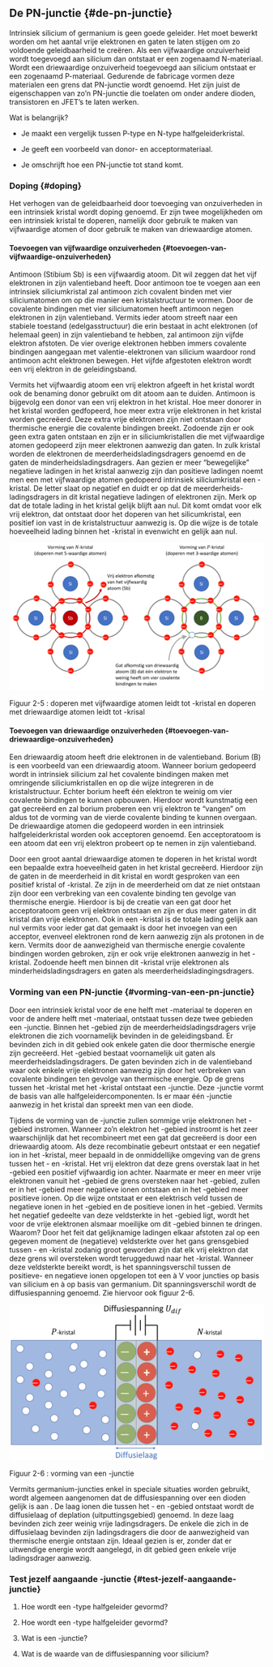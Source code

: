 ## De PN-junctie {#de-pn-junctie}

Intrinsiek silicium of germanium is geen goede geleider. Het moet bewerkt worden om het aantal vrije elektronen en gaten te laten stijgen om zo voldoende geleidbaarheid te creëren. Als een vijfwaardige onzuiverheid wordt toegevoegd aan silicium dan ontstaat er een zogenaamd N-materiaal. Wordt een driewaardige onzuiverheid toegevoegd aan silicium ontstaat er een zogenaamd P-materiaal. Gedurende de fabricage vormen deze materialen een grens dat PN-junctie wordt genoemd. Het zijn juist de eigenschappen van zo’n PN-junctie die toelaten om onder andere dioden, transistoren en JFET’s te laten werken.

Wat is belangrijk?

*   Je maakt een vergelijk tussen P-type en N-type halfgeleiderkristal.

*   Je geeft een voorbeeld van donor- en acceptormateriaal.

*   Je omschrijft hoe een PN-junctie tot stand komt.

### Doping {#doping}

Het verhogen van de geleidbaarheid door toevoeging van onzuiverheden in een intrinsiek kristal wordt doping genoemd. Er zijn twee mogelijkheden om een intrinsiek kristal te doperen, namelijk door gebruik te maken van vijfwaardige atomen of door gebruik te maken van driewaardige atomen.

#### Toevoegen van vijfwaardige onzuiverheden {#toevoegen-van-vijfwaardige-onzuiverheden}

Antimoon (Stibium Sb) is een vijfwaardig atoom. Dit wil zeggen dat het vijf elektronen in zijn valentieband heeft. Door antimoon toe te voegen aan een intrinsiek siliciumkristal zal antimoon zich covalent binden met vier siliciumatomen om op die manier een kristalstructuur te vormen. Door de covalente bindingen met vier siliciumatomen heeft antimoon negen elektronen in zijn valentieband. Vermits ieder atoom streeft naar een stabiele toestand (edelgasstructuur) die erin bestaat in acht elektronen (of helemaal geen) in zijn valentieband te hebben, zal antimoon zijn vijfde elektron afstoten. De vier overige elektronen hebben immers covalente bindingen aangegaan met valentie-elektronen van silicium waardoor rond antimoon acht elektronen bewegen. Het vijfde afgestoten elektron wordt een vrij elektron in de geleidingsband.

Vermits het vijfwaardig atoom een vrij elektron afgeeft in het kristal wordt ook de benaming donor gebruikt om dit atoom aan te duiden. Antimoon is bijgevolg een donor van een vrij elektron in het kristal. Hoe meer donorer in het kristal worden gedfopeerd, hoe meer extra vrije elektronen in het kristal worden gecreëerd. Deze extra vrije elektronen zijn niet ontstaan door thermische energie die covalente bindingen breekt. Zodoende zijn er ook geen extra gaten ontstaan en zijn er in siliciumkristallen die met vijfwaardige atomen gedopeerd zijn meer elektronen aanwezig dan gaten. In zulk kristal worden de elektronen de meerderheidsladingsdragers genoemd en de gaten de minderheidsladingsdragers. Aan gezien er meer “bewegelijke” negatieve ladingen in het kristal aanwezig zijn dan positieve ladingen noemt men een met vijfwaardige atomen gedopeerd intrinsiek siliciumkristal een -kristal. De letter slaat op negatief en duidt er op dat de meerderheids-ladingsdragers in dit kristal negatieve ladingen of elektronen zijn. Merk op dat de totale lading in het kristal gelijk blijft aan nul. Dit komt omdat voor elk vrij elektron, dat ontstaat door het doperen van het silicumkristal, een positief ion vast in de kristalstructuur aanwezig is. Op die wijze is de totale hoeveelheid lading binnen het -kristal in evenwicht en gelijk aan nul.

![](/assets\afbeelding_29.png)

Figuur 2-5 : doperen met vijfwaardige atomen leidt tot -kristal en doperen met driewaardige atomen leidt tot -krisal

#### Toevoegen van driewaardige onzuiverheden {#toevoegen-van-driewaardige-onzuiverheden}

Een driewaardig atoom heeft drie elektronen in de valentieband. Borium (B) is een voorbeeld van een driewaardig atoom. Wanneer borium gedopeerd wordt in intrinsiek silicium zal het covalente bindingen maken met omringende siliciumkristallen en op die wijze integreren in de kristalstructuur. Echter borium heeft één elektron te weinig om vier covalente bindingen te kunnen opbouwen. Hierdoor wordt kunstmatig een gat gecreëerd en zal borium proberen een vrij elektron te “vangen” om aldus tot de vorming van de vierde covalente binding te kunnen overgaan. De driewaardige atomen die gedopeerd worden in een intrinsiek halfgeleiderkristal worden ook acceptoren genoemd. Een acceptoratoom is een atoom dat een vrij elektron probeert op te nemen in zijn valentieband.

Door een groot aantal driewaardige atomen te doperen in het kristal wordt een bepaalde extra hoeveelheid gaten in het kristal gecreëerd. Hierdoor zijn de gaten in de meerderheid in dit kristal en wordt gesproken van een positief kristal of -kristal. Ze zijn in de meerderheid om dat ze niet ontstaan zijn door een verbreking van een covalente binding ten gevolge van thermische energie. Hierdoor is bij de creatie van een gat door het acceptoratoom geen vrij elektron ontstaan en zijn er dus meer gaten in dit kristal dan vrije elektronen. Ook in een -kristal is de totale lading gelijk aan nul vermits voor ieder gat dat gemaakt is door het invoegen van een acceptor, evenveel elektronen rond de kern aanwezig zijn als protonen in de kern. Vermits door de aanwezigheid van thermische energie covalente bindingen worden gebroken, zijn er ook vrije elektronen aanwezig in het -kristal. Zodoende heeft men binnen dit -kristal vrije elektronen als minderheidsladingsdragers en gaten als meerderheidsladingingsdragers.

### Vorming van een PN-junctie {#vorming-van-een-pn-junctie}

Door een intrinsiek kristal voor de ene helft met -materiaal te doperen en voor de andere helft met -materiaal, ontstaat tussen deze twee gebieden een -junctie. Binnen het -gebied zijn de meerderheidsladingsdragers vrije elektronen die zich voornamelijk bevinden in de geleidingsband. Er bevinden zich in dit gebied ook enkele gaten die door thermische energie zijn gecreëerd. Het -gebied bestaat voornamelijk uit gaten als meerderheidsladingsdragers. De gaten bevinden zich in de valentieband waar ook enkele vrije elektronen aanwezig zijn door het verbreken van covalente bindingen ten gevolge van thermische energie. Op de grens tussen het -kristal met het -kristal ontstaat een -junctie. Deze -junctie vormt de basis van alle halfgeleidercomponenten. Is er maar één -junctie aanwezig in het kristal dan spreekt men van een diode.

Tijdens de vorming van de -junctie zullen sommige vrije elektronen het -gebied instromen. Wanneer zo’n elektron het -gebied instroomt is het zeer waarschijnlijk dat het recombineert met een gat dat gecreëerd is door een driewaardig atoom. Als deze recombinatie gebeurt ontstaat er een negatief ion in het -kristal, meer bepaald in de onmiddellijke omgeving van de grens tussen het - en -kristal. Het vrij elektron dat deze grens overstak laat in het -gebied een positief vijfwaardig ion achter. Naarmate er meer en meer vrije elektronen vanuit het -gebied de grens oversteken naar het -gebied, zullen er in het -gebied meer negatieve ionen ontstaan en in het -gebied meer positieve ionen. Op die wijze ontstaat er een elektrisch veld tussen de negatieve ionen in het -gebied en de positieve ionen in het -gebied. Vermits het negatief gedeelte van deze veldsterkte in het -gebied ligt, wordt het voor de vrije elektronen alsmaar moeilijke om dit -gebied binnen te dringen. Waarom? Door het feit dat gelijknamige ladingen elkaar afstoten zal op een gegeven moment de (negatieve) veldsterkte over het gans grensgebied tussen - en -kristal zodanig groot geworden zijn dat elk vrij elektron dat deze grens wil oversteken wordt teruggeduwd naar het -kristal. Wanneer deze veldsterkte bereikt wordt, is het spanningsverschil tussen de positieve- en negatieve ionen opgelopen tot een à V voor juncties op basis van silicium en à op basis van germanium. Dit spanningsverschil wordt de diffusiespanning genoemd. Zie hiervoor ook figuur 2-6.

![](/assets\afbeelding_30.png)

Figuur 2-6 : vorming van een -junctie

Vermits germanium-juncties enkel in speciale situaties worden gebruikt, wordt algemeen aangenomen dat de diffusiespanning over een dioden gelijk is aan . De laag ionen die tussen het - en -gebied ontstaat wordt de diffusielaag of deplation (uitputtingsgebied) genoemd. In deze laag bevinden zich zeer weinig vrije ladingsdragers. De enkele die zich in de diffusielaag bevinden zijn ladingsdragers die door de aanwezigheid van thermische energie ontstaan zijn. Ideaal gezien is er, zonder dat er uitwendige energie wordt aangelegd, in dit gebied geen enkele vrije ladingsdrager aanwezig.

### Test jezelf aangaande -junctie {#test-jezelf-aangaande-junctie}

1.  Hoe wordt een -type halfgeleider gevormd?

2.  Hoe wordt een -type halfgeleider gevormd?

3.  Wat is een -junctie?

4.  Wat is de waarde van de diffusiespanning voor silicium?
